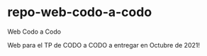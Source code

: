 # repo-web-codo-a-codo
Web Codo a Codo

Web para el TP de CODO a CODO a entregar en Octubre de 2021!
